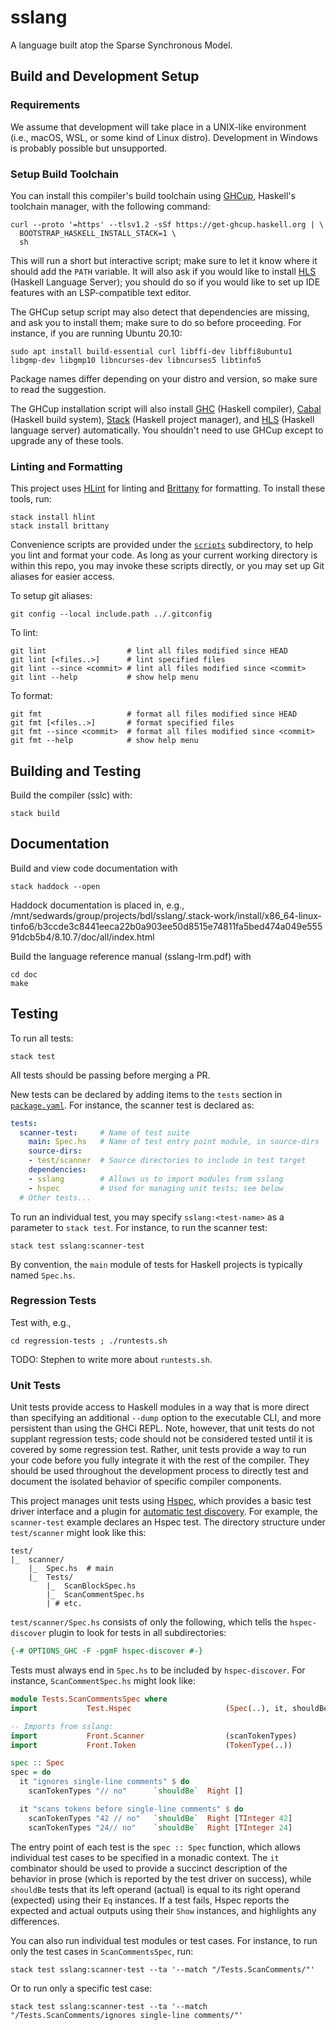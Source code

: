 # sslang

A language built atop the Sparse Synchronous Model.

## Build and Development Setup

### Requirements

We assume that development will take place in a UNIX-like environment (i.e., macOS, WSL, or some kind of Linux distro). Development in Windows is probably possible but unsupported.

### Setup Build Toolchain

You can install this compiler's build toolchain using [GHCup][ghcup], Haskell's toolchain manager, with the following command:

```
curl --proto '=https' --tlsv1.2 -sSf https://get-ghcup.haskell.org | \
  BOOTSTRAP_HASKELL_INSTALL_STACK=1 \
  sh
```

This will run a short but interactive script; make sure to let it know where it should add the `PATH` variable. It will also ask if you would like to install [HLS][hls] (Haskell Language Server); you should do so if you would like to set up IDE features with an LSP-compatible text editor.

The GHCup setup script may also detect that dependencies are missing, and ask you to install them; make sure to do so before proceeding. For instance, if you are running Ubuntu 20.10:

```
sudo apt install build-essential curl libffi-dev libffi8ubuntu1 libgmp-dev libgmp10 libncurses-dev libncurses5 libtinfo5
```

Package names differ depending on your distro and version, so make sure to read the suggestion.

The GHCup installation script will also install [GHC][ghc] (Haskell compiler), [Cabal][cabal] (Haskell build system), [Stack][stack] (Haskell project manager), and [HLS][hls] (Haskell language server) automatically. You shouldn't need to use GHCup except to upgrade any of these tools.

[haskell]: https://www.haskell.org/
[ghc]: https://www.haskell.org/ghc/
[cabal]: https://www.haskell.org/cabal/
[stack]: https://docs.haskellstack.org/en/stable/GUIDE/
[hls]: https://github.com/haskell/haskell-language-server
[ghcup]: https://www.haskell.org/ghcup/

### Linting and Formatting

This project uses [HLint][hlint] for linting and [Brittany][brittany] for formatting. To install these tools, run:

```
stack install hlint
stack install brittany
```

[hlint]: https://hackage.haskell.org/package/hlint
[brittany]: https://hackage.haskell.org/package/brittany

Convenience scripts are provided under the [`scripts`](./scripts/) subdirectory, to help you lint and format your code. As long as your current working directory is within this repo, you may invoke these scripts directly,
or you may set up Git aliases for easier access.

To setup git aliases:

```
git config --local include.path ../.gitconfig
```

To lint:

```
git lint                  # lint all files modified since HEAD
git lint [<files..>]      # lint specified files
git lint --since <commit> # lint all files modified since <commit>
git lint --help           # show help menu
```

To format:

```
git fmt                   # format all files modified since HEAD
git fmt [<files..>]       # format specified files
git fmt --since <commit>  # format all files modified since <commit>
git fmt --help            # show help menu
```

## Building and Testing

Build the compiler (sslc) with:

````
stack build
````

## Documentation

Build and view code documentation with

````
stack haddock --open
````

Haddock documentation is placed in, e.g., /mnt/sedwards/group/projects/bdl/sslang/.stack-work/install/x86_64-linux-tinfo6/b3ccde3c8441eeca22b0a903ee50d8515e74811fa5bed474a049e55591dcb5b4/8.10.7/doc/all/index.html

Build the language reference manual (sslang-lrm.pdf) with

````
cd doc
make
````

## Testing

To run all tests:

```
stack test
```

All tests should be passing before merging a PR.

New tests can be declared by adding items to the `tests` section in [`package.yaml`](package.yaml). For instance, the scanner test is declared as:

```yaml
tests:
  scanner-test:     # Name of test suite
    main: Spec.hs   # Name of test entry point module, in source-dirs
    source-dirs:
    - test/scanner  # Source directories to include in test target
    dependencies:
    - sslang        # Allows us to import modules from sslang
    - hspec         # Used for managing unit tests; see below
  # Other tests...
```

To run an individual test, you may specify `sslang:<test-name>` as a parameter to `stack test`. For instance, to run the scanner test:

```
stack test sslang:scanner-test
```

By convention, the `main` module of tests for Haskell projects is typically named `Spec.hs`.

### Regression Tests

Test with, e.g.,

````
cd regression-tests ; ./runtests.sh
````

TODO: Stephen to write more about `runtests.sh`.

### Unit Tests

Unit tests provide access to Haskell modules in a way that is more direct than specifying an additional `--dump` option to the executable CLI, and more persistent than using the GHCi REPL. Note, however, that unit tests do not supplant regression tests; code should not be considered tested until it is covered by some regression test. Rather, unit tests provide a way to run your code before you fully integrate it with the rest of the compiler. They should be used throughout the development process to directly test and document the isolated behavior of specific compiler components.

This project manages unit tests using [Hspec][hspec], which provides a basic test driver interface and a plugin for [automatic test discovery][hspec-discover]. For example, the `scanner-test` example declares an Hspec test. The directory structure under `test/scanner` might look like this:

```
test/
|_  scanner/
    |_  Spec.hs  # main
    |_  Tests/
        |_  ScanBlockSpec.hs
        |_  ScanCommentSpec.hs
        | # etc.
```

`test/scanner/Spec.hs` consists of only the following, which tells the `hspec-discover` plugin to look for tests in all subdirectories:

```haskell
{-# OPTIONS_GHC -F -pgmF hspec-discover #-}
```

Tests must always end in `Spec.hs` to be included by `hspec-discover`. For instance, `ScanCommentSpec.hs` might look like:

```haskell
module Tests.ScanCommentsSpec where
import           Test.Hspec                     (Spec(..), it, shouldBe)

-- Imports from sslang:
import           Front.Scanner                  (scanTokenTypes)
import           Front.Token                    (TokenType(..))

spec :: Spec
spec = do
  it "ignores single-line comments" $ do
    scanTokenTypes "// no"      `shouldBe`  Right []

  it "scans tokens before single-line comments" $ do
    scanTokenTypes "42 // no"   `shouldBe`  Right [TInteger 42]
    scanTokenTypes "24// no"    `shouldBe`  Right [TInteger 24]
```

The entry point of each test is the `spec :: Spec` function, which allows individual test cases to be specified in a monadic context. The `it` combinator should be used to provide a succinct description of the behavior in prose (which is reported by the test driver on success), while `shouldBe` tests that its left operand (actual) is equal to its right operand (expected) using their `Eq` instances. If a test fails, Hspec reports the expected and actual outputs using their `Show` instances, and highlights any differences.

You can also run individual test modules or test cases. For instance, to run only the test cases in `ScanCommentsSpec`, run:

```
stack test sslang:scanner-test --ta '--match "/Tests.ScanComments/"'
```

Or to run only a specific test case:

```
stack test sslang:scanner-test --ta '--match "/Tests.ScanComments/ignores single-line comments/"'
```

[hspec]: http://hspec.github.io/
[hspec-discover]: http://hspec.github.io/hspec-discover.html
